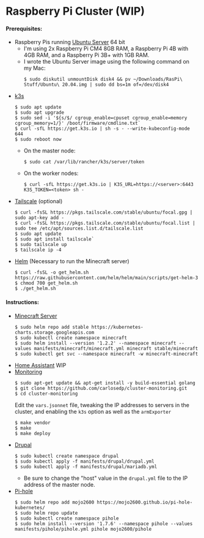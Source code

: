 # Raspberry Pi Cluster (WIP)
#### Prerequisites:
- Raspberry Pis running [Ubuntu Server](https://ubuntu.com/download/raspberry-pi) 64 bit
    - I'm using 2x Raspberry Pi CM4 8GB RAM, a Raspberry Pi 4B with 4GB RAM, and a Raspberry Pi 3B+ with 1GB RAM.
    - I wrote the Ubuntu Server image using the following command on my Mac:
        ``` console
        $ sudo diskutil unmountDisk disk4 && pv ~/Downloads/RasPi\ Stuff/Ubuntu\ 20.04.img | sudo dd bs=1m of=/dev/disk4
        ```
- [k3s](https://k3s.io)
    ```console
    $ sudo apt update
    $ sudo apt upgrade
    $ sudo sed -i '${s/$/ cgroup_enable=cpuset cgroup_enable=memory cgroup_memory=1/}' /boot/firmware/cmdline.txt`
    $ curl -sfL https://get.k3s.io | sh -s - --write-kubeconfig-mode 644
    $ sudo reboot now
    ```
    - On the master node:
        ```console
        $ sudo cat /var/lib/rancher/k3s/server/token
    - On the worker nodes:
        ```console
        $ curl -sfL https://get.k3s.io | K3S_URL=https://<server>:6443 K3S_TOKEN=<token> sh -
        ```
- [Tailscale](http://tailscale.com) (optional)
    ```console
    $ curl -fsSL https://pkgs.tailscale.com/stable/ubuntu/focal.gpg | sudo apt-key add -
    $ curl -fsSL https://pkgs.tailscale.com/stable/ubuntu/focal.list | sudo tee /etc/apt/sources.list.d/tailscale.list
    $ sudo apt update
    $ sudo apt install tailscale`
    $ sudo tailscale up
    $ tailscale ip -4
    ```
- [Helm](https://helm.sh) (Necessary to run the Minecraft server)
    ```console
    $ curl -fsSL -o get_helm.sh https://raw.githubusercontent.com/helm/helm/main/scripts/get-helm-3
    $ chmod 700 get_helm.sh
    $ ./get_helm.sh
    ```
#### Instructions:
- [Minecraft Server]()
	```console
    $ sudo helm repo add stable https://kubernetes-charts.storage.googleapis.com
    $ sudo kubectl create namespace minecraft
    $ sudo helm install --version '1.2.2' --namespace minecraft --values manifests/minecraft/minecraft.yml minecraft stable/minecraft
    $ sudo kubectl get svc --namespace minecraft -w minecraft-minecraft
    ```
- [Home Assistant](https://home-assistant.io/)
    WIP
- [Monitoring](https://github.com/carlosedp/cluster-monitoring)
    ```console
    $ sudo apt-get update && apt-get install -y build-essential golang
    $ git clone https://github.com/carlosedp/cluster-monitoring.git
    $ cd cluster-monitoring
    ```
    Edit the `vars.jsonnet` file, tweaking the IP addresses to servers in the cluster, and enabling the `k3s` option as well as the `armExporter`
    ```console
    $ make vendor
    $ make
    $ make deploy
- [Drupal](https://drupal.org/)
    ```console
    $ sudo kubectl create namespace drupal
    $ sudo kubectl apply -f manifests/drupal/drupal.yml
    $ sudo kubectl apply -f manifests/drupal/mariadb.yml
    ```
    - Be sure to change the "host" value in the `drupal.yml` file to the IP address of the master node. 
- [Pi-hole](https://pi-hole.net/)
    ```console
    $ sudo helm repo add mojo2600 https://mojo2600.github.io/pi-hole-kubernetes/
    $ sudo helm repo update
    $ sudo kubectl create namespace pihole
    $ sudo helm install --version '1.7.6' --namespace pihole --values manifests/pihole/pihole.yml pihole mojo2600/pihole
    ```
